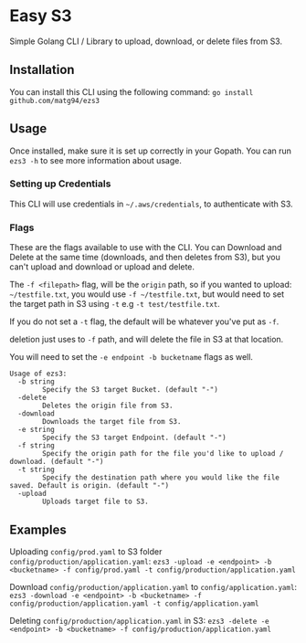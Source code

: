 # Easy S3

Simple Golang CLI / Library to upload, download, or delete files from S3.

## Installation

You can install this CLI using the following command:
`go install github.com/matg94/ezs3`

## Usage

Once installed, make sure it is set up correctly in your Gopath.
You can run `ezs3 -h` to see more information about usage.

### Setting up Credentials

This CLI will use credentials in `~/.aws/credentials`, to authenticate with S3.

### Flags

These are the flags available to use with the CLI.
You can Download and Delete at the same time (downloads, and then deletes from S3), but you can't
upload and download or upload and delete.

The `-f <filepath>` flag, will be the `origin` path, so if you wanted to upload:
`~/testfile.txt`, you would use `-f ~/testfile.txt`, but would need to set the target path in S3 using `-t` e.g `-t test/testfile.txt`.

If you do not set a `-t` flag, the default will be whatever you've put as `-f`.

deletion just uses to `-f` path, and will delete the file in S3 at that location.


You will need to set the `-e endpoint -b bucketname` flags as well.

```
Usage of ezs3:
  -b string
        Specify the S3 target Bucket. (default "-")
  -delete
        Deletes the origin file from S3.
  -download
        Downloads the target file from S3.
  -e string
        Specify the S3 target Endpoint. (default "-")
  -f string
        Specify the origin path for the file you'd like to upload / download. (default "-")
  -t string
        Specify the destination path where you would like the file saved. Default is origin. (default "-")
  -upload
        Uploads target file to S3.
```

## Examples

Uploading `config/prod.yaml` to S3 folder `config/production/application.yaml`:
`ezs3 -upload -e <endpoint> -b <bucketname> -f config/prod.yaml -t config/production/application.yaml`

Download `config/production/application.yaml` to `config/application.yaml`:
`ezs3 -download -e <endpoint> -b <bucketname> -f config/production/application.yaml -t config/application.yaml`

Deleting `config/production/application.yaml` in S3:
`ezs3 -delete -e <endpoint> -b <bucketname> -f config/production/application.yaml`